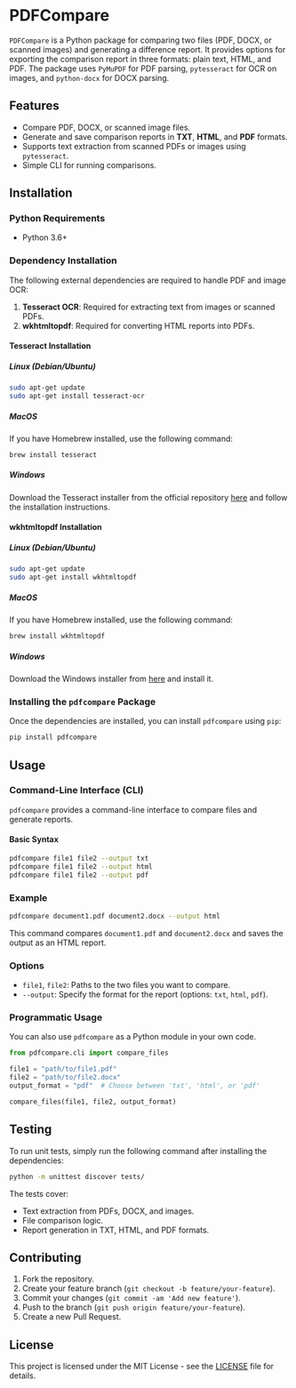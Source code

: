 
# PDFCompare

`PDFCompare` is a Python package for comparing two files (PDF, DOCX, or scanned images) and generating a difference report. It provides options for exporting the comparison report in three formats: plain text, HTML, and PDF. The package uses `PyMuPDF` for PDF parsing, `pytesseract` for OCR on images, and `python-docx` for DOCX parsing.

## Features

- Compare PDF, DOCX, or scanned image files.
- Generate and save comparison reports in **TXT**, **HTML**, and **PDF** formats.
- Supports text extraction from scanned PDFs or images using `pytesseract`.
- Simple CLI for running comparisons.

## Installation

### Python Requirements

- Python 3.6+

### Dependency Installation

The following external dependencies are required to handle PDF and image OCR:

1. **Tesseract OCR**: Required for extracting text from images or scanned PDFs.
2. **wkhtmltopdf**: Required for converting HTML reports into PDFs.

#### Tesseract Installation

##### **Linux (Debian/Ubuntu)**
```bash
sudo apt-get update
sudo apt-get install tesseract-ocr
```

##### **MacOS**
If you have Homebrew installed, use the following command:
```bash
brew install tesseract
```

##### **Windows**
Download the Tesseract installer from the official repository [here](https://github.com/tesseract-ocr/tesseract/wiki) and follow the installation instructions.

#### wkhtmltopdf Installation

##### **Linux (Debian/Ubuntu)**
```bash
sudo apt-get update
sudo apt-get install wkhtmltopdf
```

##### **MacOS**
If you have Homebrew installed, use the following command:
```bash
brew install wkhtmltopdf
```

##### **Windows**
Download the Windows installer from [here](https://wkhtmltopdf.org/downloads.html) and install it.

### Installing the `pdfcompare` Package

Once the dependencies are installed, you can install `pdfcompare` using `pip`:

```bash
pip install pdfcompare
```

## Usage

### Command-Line Interface (CLI)

`pdfcompare` provides a command-line interface to compare files and generate reports.

#### Basic Syntax

```bash
pdfcompare file1 file2 --output txt
pdfcompare file1 file2 --output html
pdfcompare file1 file2 --output pdf
```

### Example

```bash
pdfcompare document1.pdf document2.docx --output html
```

This command compares `document1.pdf` and `document2.docx` and saves the output as an HTML report.

### Options

- `file1`, `file2`: Paths to the two files you want to compare.
- `--output`: Specify the format for the report (options: `txt`, `html`, `pdf`).

### Programmatic Usage

You can also use `pdfcompare` as a Python module in your own code.

```python
from pdfcompare.cli import compare_files

file1 = "path/to/file1.pdf"
file2 = "path/to/file2.docx"
output_format = "pdf"  # Choose between 'txt', 'html', or 'pdf'

compare_files(file1, file2, output_format)
```

## Testing

To run unit tests, simply run the following command after installing the dependencies:

```bash
python -m unittest discover tests/
```

The tests cover:
- Text extraction from PDFs, DOCX, and images.
- File comparison logic.
- Report generation in TXT, HTML, and PDF formats.

## Contributing

1. Fork the repository.
2. Create your feature branch (`git checkout -b feature/your-feature`).
3. Commit your changes (`git commit -am 'Add new feature'`).
4. Push to the branch (`git push origin feature/your-feature`).
5. Create a new Pull Request.

## License

This project is licensed under the MIT License - see the [LICENSE](LICENSE) file for details.